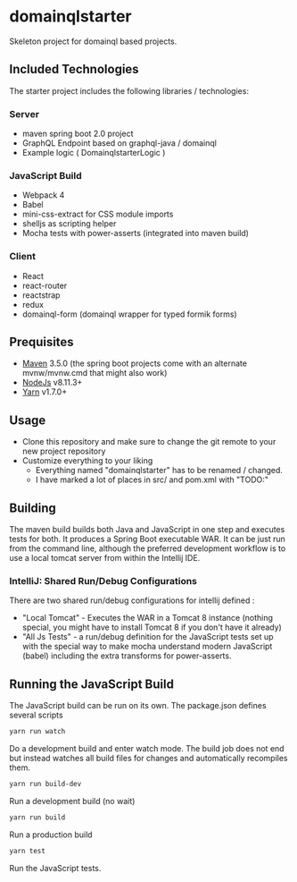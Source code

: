 # domainqlstarter 

Skeleton project for domainql based projects.


## Included Technologies

The starter project includes the following libraries / technologies:

### Server

 * maven spring boot 2.0 project
 * GraphQL Endpoint based on graphql-java / domainql
 * Example logic ( DomainqlstarterLogic )
 
### JavaScript Build
 
 * Webpack 4 
 * Babel 
 * mini-css-extract for CSS module imports
 * shelljs as scripting helper
 * Mocha tests with power-asserts (integrated into maven build)
 
### Client

 * React
 * react-router
 * reactstrap
 * redux
 * domainql-form (domainql wrapper for typed formik forms)

## Prequisites

 * [Maven](https://maven.apache.org/download.cgi) 3.5.0 (the spring boot projects come with an alternate mvnw/mvnw.cmd that might also work)
 * [NodeJs](https://nodejs.org/en/download/) v8.11.3+ 
 * [Yarn](https://yarnpkg.com/) v1.7.0+ 
 
## Usage

 * Clone this repository and make sure to change the git remote to your new project repository
 * Customize everything to your liking
   * Everything named "domainqlstarter" has to be renamed / changed. 
   * I have marked a lot of places in src/ and pom.xml with "TODO:" 

## Building

The maven build builds both Java and JavaScript in one step and executes tests for both. It
produces a Spring Boot executable WAR. It can be just run from the command line, although the
preferred development workflow is to use a local tomcat server from within the Intellij IDE. 

### IntelliJ: Shared Run/Debug Configurations

There are two shared run/debug configurations for intellij defined :

 * "Local Tomcat" - Executes the WAR in a Tomcat 8 instance (nothing special, you might have to install Tomcat 8 if you don't have it already)
 * "All Js Tests" - a run/debug definition for the JavaScript tests set up with the special way to make
 mocha understand modern JavaScript (babel) including the extra transforms for power-asserts.
 
## Running the JavaScript Build 

The JavaScript build can be run on its own. The package.json defines several scripts

```sh
yarn run watch
```

Do a development build and enter watch mode. The build job does not end but instead watches
all build files for changes and automatically recompiles them.

```sh
yarn run build-dev
```

Run a development build (no wait)

```sh
yarn run build
```

Run a production build

```sh
yarn test
```

Run the JavaScript tests.

